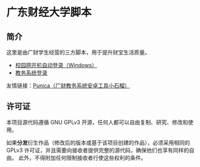# 广东财经大学脚本

## 简介

这里是由广财学生经营的三方脚本，用于提升财宝生活质量。

- [校园网开机自动登录（Windows）](校园网开机自动登录（Windows）)
- [教务系统登录](教务系统登录)

友情链接：[Punica（广财教务系统安卓工具小石榴）](https://github.com/Kiteio/Punica)

## 许可证

本项目源代码遵循 GNU GPLv3 开源，任何人都可以自由复制、研究、修改和使用。

如果**分发**衍生作品（修改后的版本或基于该项目创建的作品），必须采用相同的 GPLv3 许可证，并且需要向接收者提供完整的源代码，确保他们也享有同样的自由。
此外，不得附加任何限制接收者行使这些权利的条件。
